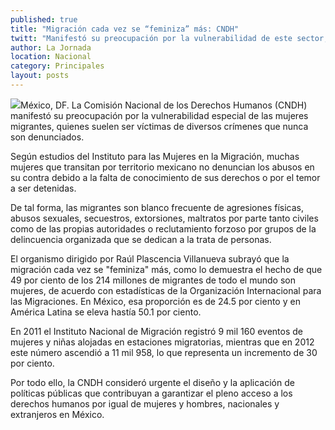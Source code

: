 ```yaml
---
published: true
title: "Migración cada vez se “feminiza” más: CNDH"
twitt: "Manifestó su preocupación por la vulnerabilidad de este sector, que suele ser víctima de crímenes que nunca son denunciados"
author: La Jornada
location: Nacional
category: Principales
layout: posts
---
```


![](http://i.imgur.com/etGm2Opm.jpg)México, DF. La Comisión Nacional de los Derechos Humanos (CNDH) manifestó su preocupación por la vulnerabilidad especial de las mujeres migrantes, quienes suelen ser víctimas de diversos crímenes que nunca son denunciados.

Según estudios del Instituto para las Mujeres en la Migración, muchas mujeres que transitan por territorio mexicano no denuncian los abusos en su contra debido a la falta de conocimiento de sus derechos o por el temor a ser detenidas.

De tal forma, las migrantes son blanco frecuente de agresiones físicas, abusos sexuales, secuestros, extorsiones, maltratos por parte tanto civiles como de las propias autoridades o reclutamiento forzoso por grupos de la delincuencia organizada que se dedican a la trata de personas.

El organismo dirigido por Raúl Plascencia Villanueva subrayó que la migración cada vez se "feminiza" más, como lo demuestra el hecho de que 49 por ciento de los 214 millones de migrantes de todo el mundo son mujeres, de acuerdo con estadísticas de la Organización Internacional para las Migraciones. En México, esa proporción es de 24.5 por ciento y en América Latina se eleva hastía 50.1 por ciento.

En 2011 el Instituto Nacional de Migración registró 9 mil 160 eventos de mujeres y niñas alojadas en estaciones migratorias, mientras que en 2012 este número ascendió a 11 mil 958, lo que representa un incremento de 30 por ciento.

Por todo ello, la CNDH consideró urgente el diseño y la aplicación de políticas públicas que contribuyan a garantizar el pleno acceso a los derechos humanos por igual de mujeres y hombres, nacionales y extranjeros en México.
